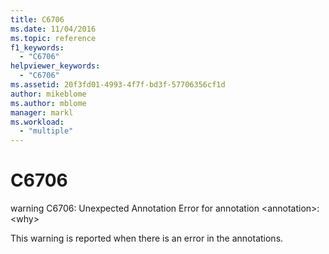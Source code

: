 ```yaml
---
title: C6706
ms.date: 11/04/2016
ms.topic: reference
f1_keywords:
  - "C6706"
helpviewer_keywords:
  - "C6706"
ms.assetid: 20f3fd01-4993-4f7f-bd3f-57706356cf1d
author: mikeblome
ms.author: mblome
manager: markl
ms.workload:
  - "multiple"
---
```

# C6706
warning C6706: Unexpected Annotation Error for annotation \<annotation>: \<why>

 This warning is reported when there is an error in the annotations.